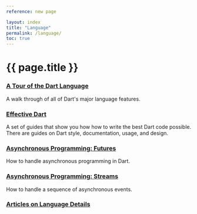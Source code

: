 ```yaml
---
reference: new page

layout: index
title: "Language"
permalink: /language/
toc: true
---
```


# {{ page.title }}

<div class="row">
  <div class="col-md-6">
    <div class="card">
      <h3><a href="/guides/language-tour">A Tour of the Dart Language</a></h3>
      <p>A walk through of all of Dart's major language features.</p>
    </div>
  </div>

  <div class="col-md-6">
    <div class="card">
      <h3><a href="/guides/effective-dart/">Effective Dart</a></h3>
      <p>A set of guides that show you how how to write the best Dart code
      possible. There are guides on Dart style, documentation, usage,
      and design.</p>
    </div>
  </div>

  <div class="col-md-6">
    <div class="card">
      <h3><a href="/tutorials/futures">Asynchronous Programming: Futures</a></h3>
      <p>How to handle asynchronous programming in Dart.</p>
    </div>
  </div>

  <div class="col-md-6">
    <div class="card">
      <h3><a href="/tutorials/streams">Asynchronous Programming: Streams</a></h3>
      <p>How to handle a sequence of asynchronous events.</p>
    </div>
  </div>

  <div class="col-md-6">
    <div class="card">
      <h3><a href="/articles/language">Articles on Language Details</a></h3>
      <p></p>
    </div>
  </div>

</div>

